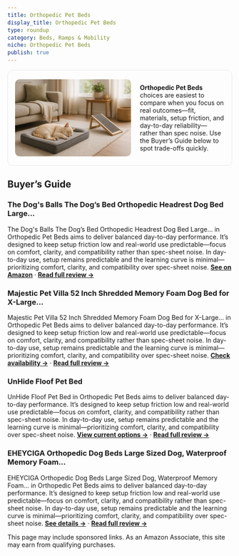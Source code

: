 ```yaml
---
title: Orthopedic Pet Beds
display_title: Orthopedic Pet Beds
type: roundup
category: Beds, Ramps & Mobility
niche: Orthopedic Pet Beds
publish: true
---
```


<section class="hero-split" style="width:100%;box-sizing:border-box;border:1px solid #e5e7eb;border-radius:12px;padding:16px;display:grid;grid-template-columns:minmax(260px,40%) 1fr;gap:20px;align-items:center;"><figure style="margin:0;"><img src="/hero/roundups/beds-ramps-mobility/orthopedic-pet-beds.webp" alt="" style="width:100%;height:auto;display:block;border-radius:10px;"/></figure><div class="hero-copy" style="min-width:0;"><p><strong>Orthopedic Pet Beds</strong> choices are easiest to compare when you focus on real outcomes&mdash;fit, materials, setup friction, and day-to-day reliability&mdash;rather than spec noise. Use the Buyer’s Guide below to spot trade-offs quickly.</p></div></section>

<h2>Buyer’s Guide</h2>
<h3>The Dog's Balls The Dog’s Bed Orthopedic Headrest Dog Bed Large…</h3>
<p>The Dog's Balls The Dog’s Bed Orthopedic Headrest Dog Bed Large… in Orthopedic Pet Beds aims to deliver balanced day-to-day performance. It’s designed to keep setup friction low and real-world use predictable&mdash;focus on comfort, clarity, and compatibility rather than spec-sheet noise. In day-to-day use, setup remains predictable and the learning curve is minimal&mdash;prioritizing comfort, clarity, and compatibility over spec-sheet noise. <a href="https://amzn.to/4mKKXYl" target="_blank" rel="nofollow sponsored noopener noopener" target="_blank"><strong>See on Amazon</strong></a> · <a href="/reviews/the-dog-s-balls-the-dog-s-bed-orthopedic-headrest-dog-bed-large-grey-bl-1393e80e/"><strong>Read full review &rarr;</strong></a></p>
<h3>Majestic Pet Villa 52 Inch Shredded Memory Foam Dog Bed for X-Large…</h3>
<p>Majestic Pet Villa 52 Inch Shredded Memory Foam Dog Bed for X-Large… in Orthopedic Pet Beds aims to deliver balanced day-to-day performance. It’s designed to keep setup friction low and real-world use predictable&mdash;focus on comfort, clarity, and compatibility rather than spec-sheet noise. In day-to-day use, setup remains predictable and the learning curve is minimal&mdash;prioritizing comfort, clarity, and compatibility over spec-sheet noise. <a href="https://amzn.to/4o5KyB0" target="_blank" rel="nofollow sponsored noopener noopener" target="_blank"><strong>Check availability &rarr;</strong></a> · <a href="/reviews/majestic-pet-villa-52-inch-shredded-memory-foam-dog-bed-for-x-large-siz-995f5048/"><strong>Read full review &rarr;</strong></a></p>
<h3>UnHide Floof Pet Bed</h3>
<p>UnHide Floof Pet Bed in Orthopedic Pet Beds aims to deliver balanced day-to-day performance. It’s designed to keep setup friction low and real-world use predictable&mdash;focus on comfort, clarity, and compatibility rather than spec-sheet noise. In day-to-day use, setup remains predictable and the learning curve is minimal&mdash;prioritizing comfort, clarity, and compatibility over spec-sheet noise. <a href="https://amzn.to/46CwHw7" target="_blank" rel="nofollow sponsored noopener noopener" target="_blank"><strong>View current options &rarr;</strong></a> · <a href="/reviews/unhide-floof-pet-bed-medium-28-x-10-extra-soft-dog-bed-removable-faux-f-9f037d48/"><strong>Read full review &rarr;</strong></a></p>
<h3>EHEYCIGA Orthopedic Dog Beds Large Sized Dog, Waterproof Memory Foam…</h3>
<p>EHEYCIGA Orthopedic Dog Beds Large Sized Dog, Waterproof Memory Foam… in Orthopedic Pet Beds aims to deliver balanced day-to-day performance. It’s designed to keep setup friction low and real-world use predictable&mdash;focus on comfort, clarity, and compatibility rather than spec-sheet noise. In day-to-day use, setup remains predictable and the learning curve is minimal&mdash;prioritizing comfort, clarity, and compatibility over spec-sheet noise. <a href="https://amzn.to/4o8j7Xi" target="_blank" rel="nofollow sponsored noopener noopener" target="_blank"><strong>See details &rarr;</strong></a> · <a href="/reviews/eheyciga-orthopedic-dog-beds-large-sized-dog-waterproof-memory-foam-pet-da066666/"><strong>Read full review &rarr;</strong></a></p>
<aside class="disclosure">This page may include sponsored links. As an Amazon Associate, this site may earn from qualifying purchases.</aside>
